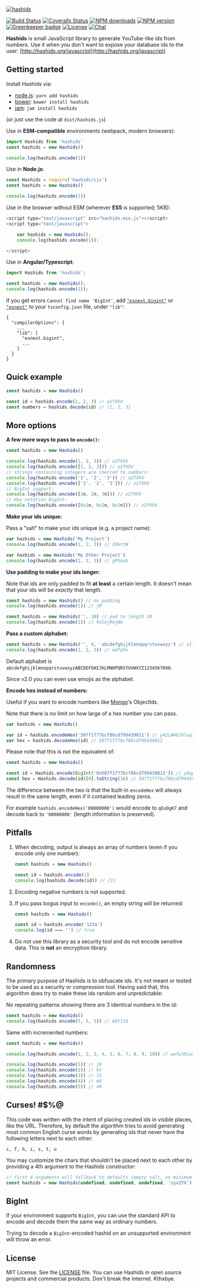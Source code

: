 [![hashids](http://hashids.org/public/img/hashids.gif 'Hashids')](http://hashids.org/)

[![Build Status][travis-image]][travis-url]
[![Coveralls Status][coveralls-image]][coveralls-url]
[![NPM downloads][npm-downloads-image]][npm-url]
[![NPM version][npm-version-image]][npm-url]
[![Greenkeeper badge](https://badges.greenkeeper.io/niieani/hashids.js.svg)](https://greenkeeper.io/)
[![License][license-image]][license-url]
[![Chat][chat-image]][chat-url]

**Hashids** is small JavaScript library to generate YouTube-like ids from numbers. Use it when you don't want to expose your database ids to the user: [http://hashids.org/javascript](http://hashids.org/javascript)

## Getting started

Install Hashids via:

- [node.js](https://nodejs.org): `yarn add hashids`
- [bower](http://bower.io/): `bower install hashids`
- [jam](http://jamjs.org/): `jam install hashids`

(or just use the code at `dist/hashids.js`)

Use in **ESM-compatible** environments (webpack, modern browsers):

```javascript
import Hashids from 'hashids'
const hashids = new Hashids()

console.log(hashids.encode(1))
```

Use in **Node.js**:

```javascript
const Hashids = require('hashids/cjs')
const hashids = new Hashids()

console.log(hashids.encode(1))
```

Use in the browser without ESM (wherever **ES5** is supported; 5KB):

```javascript
<script type="text/javascript" src="hashids.min.js"></script>
<script type="text/javascript">

    var hashids = new Hashids();
    console.log(hashids.encode(1));

</script>
```

Use in **Angular/Typescript**:
```typescript
import Hashids from 'hashids';

const hashids = new Hashids();
console.log(hashids.encode(1));
```
If you get errors `Cannot find name 'BigInt'`, add [`"esnext.bigint"`](https://github.com/microsoft/TypeScript/blob/master/src/lib/esnext.bigint.d.ts) or [`"esnext"`](https://github.com/microsoft/TypeScript/blob/master/src/lib/esnext.d.ts) to your `tsconfig.json` file, under `"lib"`:
```
{
  "compilerOptions": {
    ...
    "lib": [
      "esnext.bigint",
      ...
    ]
  }
}
```

## Quick example

```javascript
const hashids = new Hashids()

const id = hashids.encode(1, 2, 3) // o2fXhV
const numbers = hashids.decode(id) // [1, 2, 3]
```

## More options

**A few more ways to pass to `encode()`:**

```javascript
const hashids = new Hashids()

console.log(hashids.encode(1, 2, 3)) // o2fXhV
console.log(hashids.encode([1, 2, 3])) // o2fXhV
// strings containing integers are coerced to numbers:
console.log(hashids.encode('1', '2', '3')) // o2fXhV
console.log(hashids.encode(['1', '2', '3'])) // o2fXhV
// BigInt support:
console.log(hashids.encode([1n, 2n, 3n])) // o2fXhV
// Hex notation BigInt:
console.log(hashids.encode([0x1n, 0x2n, 0x3n])) // o2fXhV
```

**Make your ids unique:**

Pass a "salt" to make your ids unique (e.g. a project name):

```javascript
var hashids = new Hashids('My Project')
console.log(hashids.encode(1, 2, 3)) // Z4UrtW

var hashids = new Hashids('My Other Project')
console.log(hashids.encode(1, 2, 3)) // gPUasb
```

**Use padding to make your ids longer:**

Note that ids are only padded to fit **at least** a certain length. It doesn't mean that your ids will be _exactly_ that length.

```javascript
const hashids = new Hashids() // no padding
console.log(hashids.encode(1)) // jR

const hashids = new Hashids('', 10) // pad to length 10
console.log(hashids.encode(1)) // VolejRejNm
```

**Pass a custom alphabet:**

```javascript
const hashids = new Hashids('', 0, 'abcdefghijklmnopqrstuvwxyz') // all lowercase
console.log(hashids.encode(1, 2, 3)) // mdfphx
```

Default alphabet is `abcdefghijklmnopqrstuvwxyzABCDEFGHIJKLMNOPQRSTUVWXYZ1234567890`.

Since v2.0 you can even use emojis as the alphabet.

**Encode hex instead of numbers:**

Useful if you want to encode numbers like [Mongo](https://www.mongodb.com/)'s ObjectIds.

Note that there is _no_ limit on how large of a hex number you can pass.

```javascript
var hashids = new Hashids()

var id = hashids.encodeHex('507f1f77bcf86cd799439011') // y42LW46J9luq3Xq9XMly
var hex = hashids.decodeHex(id) // 507f1f77bcf86cd799439011
```

Please note that this is not the equivalent of:

```javascript
const hashids = new Hashids()

const id = Hashids.encode(BigInt('0x507f1f77bcf86cd799439011')) // y8qpJL3ZgzJ8lWk4GEV
const hex = Hashids.decode(id)[0].toString(16) // 507f1f77bcf86cd799439011
```

The difference between the two is that the built-in `encodeHex` will
always result in the same length, even if it contained leading zeros.

For example `hashids.encodeHex('00000000')` would encode to `qExOgK7` and decode back to `'00000000'` (length information is preserved).

## Pitfalls

1. When decoding, output is always an array of numbers (even if you encode only one number):

   ```javascript
   const hashids = new Hashids()

   const id = hashids.encode(1)
   console.log(hashids.decode(id)) // [1]
   ```

2. Encoding negative numbers is not supported.
3. If you pass bogus input to `encode()`, an empty string will be returned:

   ```javascript
   const hashids = new Hashids()

   const id = hashids.encode('123a')
   console.log(id === '') // true
   ```

4. Do not use this library as a security tool and do not encode sensitive data. This is **not** an encryption library.

## Randomness

The primary purpose of Hashids is to obfuscate ids. It's not meant or tested to be used as a security or compression tool. Having said that, this algorithm does try to make these ids random and unpredictable:

No repeating patterns showing there are 3 identical numbers in the id:

```javascript
const hashids = new Hashids()
console.log(hashids.encode(5, 5, 5)) // A6t1tQ
```

Same with incremented numbers:

```javascript
const hashids = new Hashids()

console.log(hashids.encode(1, 2, 3, 4, 5, 6, 7, 8, 9, 10)) // wpfLh9iwsqt0uyCEFjHM

console.log(hashids.encode(1)) // jR
console.log(hashids.encode(2)) // k5
console.log(hashids.encode(3)) // l5
console.log(hashids.encode(4)) // mO
console.log(hashids.encode(5)) // nR
```

## Curses! #\$%@

This code was written with the intent of placing created ids in visible places, like the URL. Therefore, by default the algorithm tries to avoid generating most common English curse words by generating ids that never have the following letters next to each other:

    c, f, h, i, s, t, u

You may customize the chars that shouldn't be placed next to each other by providing a 4th argument to the Hashids constructor:

```js
// first 4 arguments will fallback to defaults (empty salt, no minimum length, default alphabet)
const hashids = new Hashids(undefined, undefined, undefined, 'zyxZYX')
```

## BigInt

If your environment supports `BigInt`, you can use the standard API
to encode and decode them the same way as ordinary numbers.

Trying to decode a `BigInt`-encoded hashid on an unsupported environment will throw an error.

## License

MIT License. See the [LICENSE](LICENSE) file.
You can use Hashids in open source projects and commercial products.
Don't break the Internet. Kthxbye.

[travis-url]: https://travis-ci.org/niieani/hashids.js
[travis-image]: https://travis-ci.org/niieani/hashids.js.svg
[coveralls-url]: https://coveralls.io/github/niieani/hashids.js
[coveralls-image]: https://coveralls.io/repos/github/niieani/hashids.js/badge.svg
[npm-downloads-image]: https://img.shields.io/npm/dm/hashids.svg?style=flat-square
[npm-version-image]: https://img.shields.io/npm/v/hashids.svg
[npm-url]: https://www.npmjs.com/package/hashids
[license-url]: https://github.com/niieani/hashids.js/blob/master/LICENSE
[license-image]: https://img.shields.io/packagist/l/hashids/hashids.svg?style=flat
[chat-url]: https://gitter.im/hashids/hashids?utm_source=badge&utm_medium=badge&utm_campaign=pr-badge&utm_content=badge
[chat-image]: https://badges.gitter.im/Join%20Chat.svg
